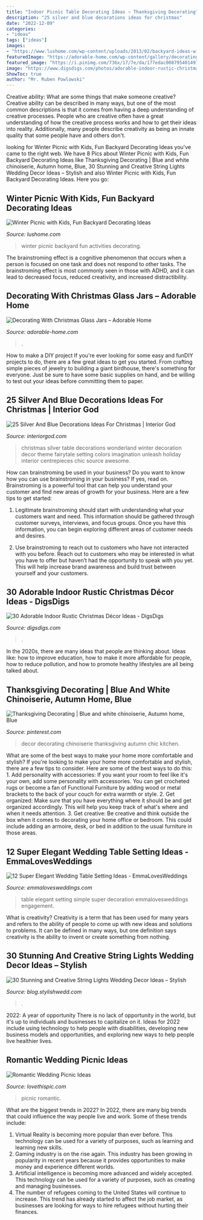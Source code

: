```yaml
---
title: "Indoor Picnic Table Decorating Ideas ~ Thanksgiving Decorating"
description: "25 silver and blue decorations ideas for christmas"
date: "2022-12-09"
categories:
- "ideas"
tags: ["ideas"]
images:
- "https://www.lushome.com/wp-content/uploads/2013/02/backyard-ideas-winter-picnic-kids-activities-4.jpg"
featuredImage: "https://adorable-home.com/wp-content/gallery/decorating-with-christmas-glass-jars/decorating-with-christmas-glass-jars-4.jpg"
featured_image: "https://i.pinimg.com/736x/17/7e/da/177edac008795401497e2699a06201bd--chinoiserie-chic-chinoiserie-kitchen.jpg"
image: "https://www.digsdigs.com/photos/adorable-indoor-rustic-christmas-decor-ideas-23-554x822.jpg"
ShowToc: true
author: "Mr. Ruben Powlowski"
---
```



Creative ability: What are some things that make someone creative?
Creative ability can be described in many ways, but one of the most common descriptions is that it comes from having a deep understanding of creative processes. People who are creative often have a great understanding of how the creative process works and how to get their ideas into reality. Additionally, many people describe creativity as being an innate quality that some people have and others don't.

	

		
looking for Winter Picnic with Kids, Fun Backyard Decorating Ideas you've came to the right web. We have 8 Pics about Winter Picnic with Kids, Fun Backyard Decorating Ideas like Thanksgiving Decorating | Blue and white chinoiserie, Autumn home, Blue, 30 Stunning and Creative String Lights Wedding Decor Ideas – Stylish and also Winter Picnic with Kids, Fun Backyard Decorating Ideas. Here you go:
		
    
## Winter Picnic With Kids, Fun Backyard Decorating Ideas

<img loading=lazy src="https://www.lushome.com/wp-content/uploads/2013/02/backyard-ideas-winter-picnic-kids-activities-4.jpg" onerror="this.onerror=null;this.src='https://tse2.mm.bing.net/th?id=OIP.p6JJ5qrS6yymCbzwOdy1tAHaJ4&amp;pid=15.1';" alt="Winter Picnic with Kids, Fun Backyard Decorating Ideas">

_Source: lushome.com_

>winter picnic backyard fun activities decorating. 

	

The brainstroming effect is a cognitive phenomenon that occurs when a person is focused on one task and does not respond to other tasks. The brainstroming effect is most commonly seen in those with ADHD, and it can lead to decreased focus, reduced creativity, and increased distractibility.

    
## Decorating With Christmas Glass Jars – Adorable Home

<img loading=lazy src="https://adorable-home.com/wp-content/gallery/decorating-with-christmas-glass-jars/decorating-with-christmas-glass-jars-4.jpg" onerror="this.onerror=null;this.src='https://tse1.mm.bing.net/th?id=OIP.e4FVLqy_AqTY2HQFLEYGDAHaKl&amp;pid=15.1';" alt="Decorating With Christmas Glass Jars – Adorable Home">

_Source: adorable-home.com_

>. 

	

How to make a DIY project
If you're ever looking for some easy and funDIY projects to do, there are a few great ideas to get you started. From crafting simple pieces of jewelry to building a giant birdhouse, there's something for everyone. Just be sure to have some basic supplies on hand, and be willing to test out your ideas before committing them to paper.

    
## 25 Silver And Blue Decorations Ideas For Christmas | Interior God

<img loading=lazy src="http://interiorgod.com/wp-content/uploads/2016/10/Inspiration-Silver-And-Blue-Christmas-Decor.jpg" onerror="this.onerror=null;this.src='https://tse3.mm.bing.net/th?id=OIP.dIOvanKXYsa5R2iUb8JV2wHaLH&amp;pid=15.1';" alt="25 Silver And Blue Decorations Ideas For Christmas | Interior God">

_Source: interiorgod.com_

>christmas silver table decorations wonderland winter decoration decor theme fairytale setting colors imagination unleash holiday interior centrepieces chic source awesome. 

	

How can brainstroming be used in your business?
Do you want to know how you can use brainstroming in your business? If yes, read on. Brainstroming is a powerful tool that can help you understand your customer and find new areas of growth for your business. Here are a few tips to get started:
1. Legitimate brainstroming should start with understanding what your customers want and need. This information should be gathered through customer surveys, interviews, and focus groups. Once you have this information, you can begin exploring different areas of customer needs and desires.

2. Use brainstroming to reach out to customers who have not interacted with you before. Reach out to customers who may be interested in what you have to offer but haven’t had the opportunity to speak with you yet. This will help increase brand awareness and build trust between yourself and your customers.


    
## 30 Adorable Indoor Rustic Christmas Décor Ideas - DigsDigs

<img loading=lazy src="https://www.digsdigs.com/photos/adorable-indoor-rustic-christmas-decor-ideas-23-554x822.jpg" onerror="this.onerror=null;this.src='https://tse3.mm.bing.net/th?id=OIP.lUWRELwSnO-R2kR-ucoOjAHaK_&amp;pid=15.1';" alt="30 Adorable Indoor Rustic Christmas Décor Ideas - DigsDigs">

_Source: digsdigs.com_

>. 

	

In the 2020s, there are many ideas that people are thinking about. Ideas like: how to improve education, how to make it more affordable for people, how to reduce pollution, and how to promote healthy lifestyles are all being talked about.

    
## Thanksgiving Decorating | Blue And White Chinoiserie, Autumn Home, Blue

<img loading=lazy src="https://i.pinimg.com/736x/17/7e/da/177edac008795401497e2699a06201bd--chinoiserie-chic-chinoiserie-kitchen.jpg" onerror="this.onerror=null;this.src='https://tse2.mm.bing.net/th?id=OIP.Ug-bVIuZMTYRxqcBHDNslwHaLJ&amp;pid=15.1';" alt="Thanksgiving Decorating | Blue and white chinoiserie, Autumn home, Blue">

_Source: pinterest.com_

>decor decorating chinoiserie thanksgiving autumn chic kitchen. 

	

What are some of the best ways to make your home more comfortable and stylish?
If you're looking to make your home more comfortable and stylish, there are a few tips to consider. Here are some of the best ways to do this: 1. Add personality with accessories: If you want your room to feel like it's your own, add some personality with accessories. You can get crocheted rugs or become a fan of Functional Furniture by adding wood or metal brackets to the back of your couch for extra warmth or style. 2. Get organized: Make sure that you have everything where it should be and get organized accordingly. This will help you keep track of what's where and when it needs attention. 3. Get creative: Be creative and think outside the box when it comes to decorating your home office or bedroom. This could include adding an armoire, desk, or bed in addition to the usual furniture in those areas. 
    
## 12 Super Elegant Wedding Table Setting Ideas - EmmaLovesWeddings

<img loading=lazy src="http://emmalovesweddings.com/wp-content/uploads/2017/12/simple-but-elegant-white-and-green-wedding-table-setting-ideas.jpg" onerror="this.onerror=null;this.src='https://tse2.mm.bing.net/th?id=OIP.3VYJYHy_yA-hf20ogCO4QQHaLH&amp;pid=15.1';" alt="12 Super Elegant Wedding Table Setting Ideas - EmmaLovesWeddings">

_Source: emmalovesweddings.com_

>table elegant setting simple super decoration emmalovesweddings engagement. 

	

What is creativity?
Creativity is a term that has been used for many years and refers to the ability of people to come up with new ideas and solutions to problems. It can be defined in many ways, but one definition says creativity is the ability to invent or create something from nothing.

    
## 30 Stunning And Creative String Lights Wedding Decor Ideas – Stylish

<img loading=lazy src="https://blog.stylishwedd.com/wp-content/uploads/2017/03/wedding-decor-inspiration-from-string-lights-displays..jpg" onerror="this.onerror=null;this.src='https://tse3.mm.bing.net/th?id=OIP.OQ7_jR1RRAIxAmDAGne54QHaKK&amp;pid=15.1';" alt="30 Stunning and Creative String Lights Wedding Decor Ideas – Stylish">

_Source: blog.stylishwedd.com_

>. 

	

2022: A year of opportunity
There is no lack of opportunity in the world, but it's up to individuals and businesses to capitalize on it. Ideas for 2022 include using technology to help people with disabilities, developing new business models and opportunities, and exploring new ways to help people live healthier lives.

    
## Romantic Wedding Picnic Ideas

<img loading=lazy src="http://www.lovethispic.com/uploaded_images/blogs/36-1405979252-6-4.jpg" onerror="this.onerror=null;this.src='https://tse2.mm.bing.net/th?id=OIP.hWS10B9DdOeSvUv1k3fk6AHaLH&amp;pid=15.1';" alt="Romantic Wedding Picnic Ideas">

_Source: lovethispic.com_

>picnic romantic. 

	

What are the biggest trends in 2022?
In 2022, there are many big trends that could influence the way people live and work. Some of these trends include: 
1) Virtual Reality is becoming more popular than ever before. This technology can be used for a variety of purposes, such as learning and learning new skills. 
2) Gaming industry is on the rise again. This industry has been growing in popularity in recent years because it provides opportunities to make money and experience different worlds. 
3) Artificial intelligence is becoming more advanced and widely accepted. This technology can be used for a variety of purposes, such as creating and managing businesses. 
4) The number of refugees coming to the United States will continue to increase. This trend has already started to affect the job market, as businesses are looking for ways to hire refugees without hurting their finances.

